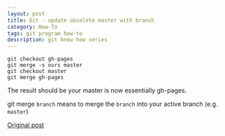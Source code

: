 ```yaml
---
layout: post
title: Git - update obsolete master with branch
category: How-To
tags: git program how-to
description: git know how series
---
```


	git checkout gh-pages
	git merge -s ours master
	git checkout master
	git merge gh-pages

The result should be your master is now essentially gh-pages.

git merge `branch` means to merge the `branch` into your active branch (e.g. `master`)

[Original post](http://stackoverflow.com/questions/2862590/how-to-replace-master-branch-in-git-entirely-from-another-branch)